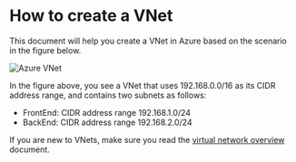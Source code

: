 # How to create a VNet

This document will help you create a VNet in Azure based on the scenario in the figure below.

![Azure VNet](.\media\virtual-network-create-vnet\figure01.png)

In the figure above, you see a VNet that uses 192.168.0.0/16 as its CIDR address range, and contains two subnets as follows:

- FrontEnd: CIDR address range 192.168.1.0/24
- BackEnd: CIDR address range 192.168.2.0/24

If you are new to VNets, make sure you read the [virtual network overview](.\virtual-networks-overview.md) document.